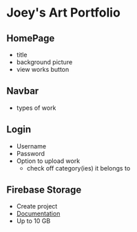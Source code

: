 # Joey's Art Portfolio

## HomePage

-   title
-   background picture
-   view works button

## Navbar

-   types of work

## Login

-   Username
-   Password
-   Option to upload work
    -   check off category(ies) it belongs to

## Firebase Storage

-   Create project
-   [Documentation](https://firebase.google.com/docs/storage/web/create-reference)
-   Up to 10 GB

